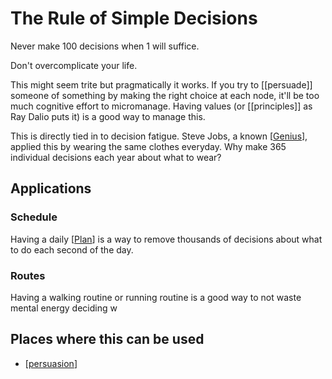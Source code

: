 # The Rule of Simple Decisions

Never make 100 decisions when 1 will suffice.

Don't overcomplicate your life.

This might seem trite but pragmatically it works. If you try to [[persuade]] someone of something by making the right choice at each node, it'll be too much cognitive effort to micromanage. Having values (or [[principles]] as Ray Dalio puts it) is a good way to manage this.

This is directly tied in to decision fatigue. Steve Jobs, a known [[Genius]], applied this by wearing the same clothes everyday. Why make 365 individual decisions each year about what to wear?

## Applications

### Schedule
Having a daily [[Plan]] is a way to remove thousands of decisions about what to do each second of the day.

### Routes
Having a walking routine or running routine is a good way to not waste mental energy deciding w


## Places where this can be used
- [[persuasion]]

[//begin]: # "Autogenerated link references for markdown compatibility"
[Genius]: Genius "Genius"
[Plan]: plan "Plan"
[persuasion]: persuasion "Formula for Persuasion"
[//end]: # "Autogenerated link references"